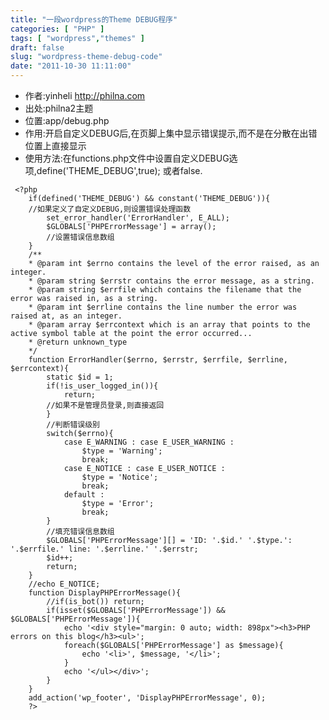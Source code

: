 ```yaml
---
title: "一段wordpress的Theme DEBUG程序"
categories: [ "PHP" ]
tags: [ "wordpress","themes" ]
draft: false
slug: "wordpress-theme-debug-code"
date: "2011-10-30 11:11:00"
---
```


- 作者:yinheli http://philna.com
- 出处:philna2主题
- 位置:app/debug.php
- 作用:开启自定义DEBUG后,在页脚上集中显示错误提示,而不是在分散在出错位置上直接显示
- 使用方法:在functions.php文件中设置自定义DEBUG选项,define('THEME_DEBUG',true); 或者false.


<!--more-->


     <?php
        if(defined('THEME_DEBUG') && constant('THEME_DEBUG')){
        //如果定义了自定义DEBUG,则设置错误处理函数
            set_error_handler('ErrorHandler', E_ALL);
            $GLOBALS['PHPErrorMessage'] = array();
            //设置错误信息数组
        }
        /**
        * @param int $errno contains the level of the error raised, as an integer.
        * @param string $errstr contains the error message, as a string.
        * @param string $errfile which contains the filename that the error was raised in, as a string.
        * @param int $errline contains the line number the error was raised at, as an integer.
        * @param array $errcontext which is an array that points to the active symbol table at the point the error occurred...
        * @return unknown_type
        */
        function ErrorHandler($errno, $errstr, $errfile, $errline, $errcontext){
            static $id = 1;
            if(!is_user_logged_in()){
                return;
            //如果不是管理员登录,则直接返回
            }
            //判断错误级别
            switch($errno){
                case E_WARNING : case E_USER_WARNING :
                    $type = 'Warning';
                    break;
                case E_NOTICE : case E_USER_NOTICE :
                    $type = 'Notice';
                    break;
                default :
                    $type = 'Error';
                    break;
            }
            //填充错误信息数组
            $GLOBALS['PHPErrorMessage'][] = 'ID: '.$id.' '.$type.': '.$errfile.' line: '.$errline.' '.$errstr;
            $id++;
            return;
        }
        //echo E_NOTICE;
        function DisplayPHPErrorMessage(){
            //if(is_bot()) return;
            if(isset($GLOBALS['PHPErrorMessage']) && $GLOBALS['PHPErrorMessage']){
                echo '<div style="margin: 0 auto; width: 898px"><h3>PHP errors on this blog</h3><ul>';
                foreach($GLOBALS['PHPErrorMessage'] as $message){
                    echo '<li>', $message, '</li>';
                }
                echo '</ul></div>';
            }
        }
        add_action('wp_footer', 'DisplayPHPErrorMessage', 0);
        ?>